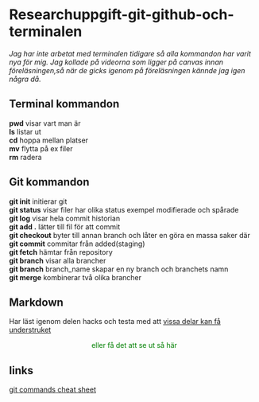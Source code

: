 # Researchuppgift-git-github-och-terminalen

*Jag har inte arbetat med terminalen tidigare så alla kommandon har varit nya för mig. Jag kollade på videorna som ligger på canvas innan föreläsningen,så när de gicks igenom på föreläsningen kännde jag igen några då.*

## Terminal kommandon

**pwd** visar vart man är<br>
**ls**  listar ut<br>
**cd**  hoppa mellan platser<br>
**mv**  flytta på ex filer<br>
**rm** radera<br>

## Git kommandon

**git init** initierar git<br>
**git status** visar filer har olika status exempel modifierade och spårade<br>
**git log** visar hela commit historian<br>
**git add .** lätter till fil för att commit<br>
**git checkout** byter till annan branch och låter en göra en massa saker där<br>
**git commit** commitar från added(staging)<br>
**git fetch** hämtar från repository<br>
**git branch** visar alla brancher<br>
**git branch** branch_name skapar en ny branch och branchets namn<br>
**git merge** kombinerar två olika brancher<br>

## Markdown
Har läst igenom delen hacks och testa med att <ins>vissa delar kan få understruket<ins><br>
<center><font color="green">eller få det att se ut så här</font></center>

## links
<a href="https://www.geeksforgeeks.org/git-cheat-sheet/" target="_blank">git commands cheat sheet</a>